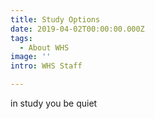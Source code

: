 ```yaml
---
title: Study Options
date: 2019-04-02T00:00:00.000Z
tags:
  - About WHS
image: ''
intro: WHS Staff

---
```

in study you be quiet